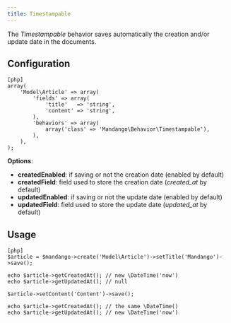 ```yaml
---
title: Timestampable
---
```


The *Timestampable* behavior saves automatically the creation and/or update
date in the documents.

Configuration
-------------

    [php]
    array(
        'Model\Article' => array(
            'fields' => array(
                'title'   => 'string',
                'content' => 'string',
            ),
            'behaviors' => array(
                array('class' => 'Mandango\Behavior\Timestampable'),
            ),
        ),
    );

  **Options**:

  * **createdEnabled**: if saving or not the creation date (enabled by default)
  * **createdField**: field used to store the creation date (*created_at* by default)
  * **updatedEnabled**: if saving or not the update date (enabled by default)
  * **updatedField**: field used to store the update date (*updated_at* by default)

Usage
-----

    [php]
    $article = $mandango->create('Model\Article')->setTitle('Mandango')->save();

    echo $article->getCreatedAt(); // new \DateTime('now')
    echo $article->getUpdatedAt(); // null

    $article->setContent('Content')->save();

    echo $article->getCreatedAt(); // the same \DateTime()
    echo $article->getUpdatedAt(); // new \DateTime('now')